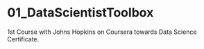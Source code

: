 # 01_DataScientistToolbox
1st Course with Johns Hopkins on Coursera towards Data Science Certificate.
